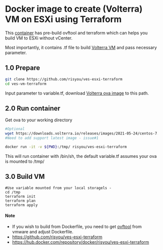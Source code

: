 # Docker image to create (Volterra) VM on ESXi using Terraform

This [container](https://hub.docker.com/repository/docker/risyou/ves-esxi-terraform) has pre-build ovftool and terraform which can helps you build VM to ESXi without vCenter.

Most importantly, it contains .tf file to build [Volterra VM](https://www.volterra.io/docs/images/node-vmware-images) and pass necessary parameter.

## 1.0 Prepare

```bash
git clone https://github.com/risyou/ves-esxi-terraform
cd ves-vm-terraform
```

Input parameter to variable.tf, download [Volterra ova image](https://www.volterra.io/docs/images/node-vmware-images) to this path.

## 2.0 Run container

Get ova to your working directory
```bash
#Optional
wget https://downloads.volterra.io/releases/images/2021-05-24/centos-7.2006.3-202105241147.ova
#Need to add support latest image - issue#1
```


```bash
docker run -it -v ${PWD}:/tmp/ risyou/ves-esxi-terraform
```
This will run container with /bin/sh, the default variable.tf assumes your ova is mounted to /tmp/

## 3.0 Build VM

```
#Use variable mounted from your local storagels -
cd /tmp
terraform init
terraform plan
terraform apply
```
#### Note
- If you wish to build from Dockerfile, you need to get [ovftool](https://www.vmware.com/support/developer/ovf/) from vmware and adjust Dockerfile.
- https://github.com/risyou/ves-esxi-terraform
- https://hub.docker.com/repository/docker/risyou/ves-esxi-terraform
